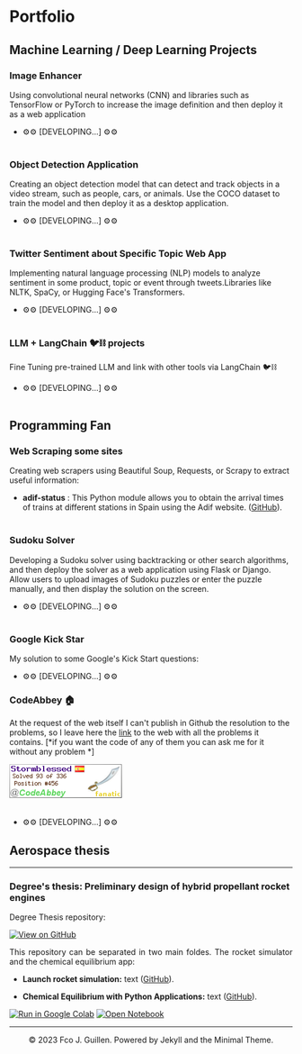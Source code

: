 # Portfolio 

## <span class="ml-projects">Machine Learning / Deep Learning Projects</span>


### **Image Enhancer**
Using convolutional neural networks (CNN) and libraries such as TensorFlow or PyTorch to increase the image definition and then deploy it as a web application

* &#9881;&#9881; [DEVELOPING...] &#9881;&#9881;
<br><br>
### **Object Detection Application**

Creating an object detection model that can detect and track objects in a video stream, such as people, cars, or animals. Use the COCO dataset to train the model and then deploy it as a desktop application.

* &#9881;&#9881; [DEVELOPING...] &#9881;&#9881;
<br><br>
### **Twitter Sentiment about Specific Topic Web App**
Implementing natural language processing (NLP) models to analyze sentiment in some product, topic or event through tweets.Libraries like NLTK, SpaCy, or Hugging Face's Transformers.

* &#9881;&#9881; [DEVELOPING...] &#9881;&#9881;
<br><br>
### **LLM + LangChain :bird::chains: projects**
Fine Tuning pre-trained LLM and link with other tools via LangChain :bird::chains:

* &#9881;&#9881; [DEVELOPING...] &#9881;&#9881;
<br><br>
## Programming Fan

### Web Scraping some sites
Creating web scrapers using Beautiful Soup, Requests, or Scrapy to extract useful information:
* **adif-status** : This Python module allows you to obtain the arrival times of trains at different stations in Spain using the Adif website. ([GitHub](https://github.com/fjguillen-96/adif-status)).
<br><br>
### Sudoku Solver 
Developing a Sudoku solver using backtracking or other search algorithms, and then deploy the solver as a web application using Flask or Django. Allow users to upload images of Sudoku puzzles or enter the puzzle manually, and then display the solution on the screen.

* &#9881;&#9881; [DEVELOPING...] &#9881;&#9881;
<br><br>
### Google Kick Star
My solution to some Google's Kick Start questions:

* &#9881;&#9881; [DEVELOPING...] &#9881;&#9881;

### CodeAbbey :house:

At the request of the web itself I can't publish in Github the resolution to the problems, so I leave here the [link](https://www.codeabbey.com/index/task_list) to the web with all the problems it contains. [*if you want the code of any of them you can ask me for it without any problem  *]  

<img src="images/codeabbybanner.png"/>
<br><br>


* &#9881;&#9881; [DEVELOPING...] &#9881;&#9881;
## Aerospace thesis

---
### Degree's thesis: Preliminary design of hybrid propellant rocket engines

Degree Thesis repository:

[![View on GitHub](https://img.shields.io/badge/GitHub-View_on_GitHub-blue?logo=GitHub)](https://github.com/chriskhanhtran/facebook-detect-food-trends)


<div style="text-align: justify">This repository can be separated in two main foldes. The rocket simulator and the chemical equilibrium app:</div>

* **Launch rocket simulation:** text ([GitHub](https://github.com/chriskhanhtran/CS224n-NLP-Solutions/tree/master/assignments/)).

* **Chemical Equilibrium with Python Applications:** text ([GitHub](https://github.com/chriskhanhtran/CS224n-NLP-Assignments/tree/master/assignments/a3)).



[![Run in Google Colab](https://img.shields.io/badge/Colab-Run_in_Google_Colab-blue?logo=Google&logoColor=FDBA18)](https://colab.research.google.com/drive/1f32gj5IYIyFipoINiC8P3DvKat-WWLUK)
[![Open Notebook](https://img.shields.io/badge/Jupyter-Open_Notebook-blue?logo=Jupyter)](projects/detect-food-trends-facebook.html)


---
<center>© 2023 Fco J. Guillen. Powered by Jekyll and the Minimal Theme.</center>
